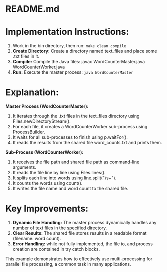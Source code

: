 # README.md

# Implementation Instructions:

1. Work in the bin directory, then run: `make clean compile`
2. **Create Directory:** Create a directory named text_files and place some .txt files in it.
3. **Compile:** Compile the Java files: javac WordCounterMaster.java WordCounterWorker.java
4. **Run:** Execute the master process: `java WordCounterMaster`

# Explanation:

**Master Process (WordCounterMaster):**
1. It iterates through the .txt files in the text_files directory using Files.newDirectoryStream().
2. For each file, it creates a WordCounterWorker sub-process using ProcessBuilder.
3. It waits for all sub-processes to finish using p.waitFor().
4. It reads the results from the shared file word_counts.txt and prints them.

**Sub-Process (WordCounterWorker):**
1. It receives the file path and shared file path as command-line arguments.
2. It reads the file line by line using Files.lines().
3. It splits each line into words using line.split("\\s+").
4. It counts the words using count().
5. It writes the file name and word count to the shared file.

# Key Improvements:

1. **Dynamic File Handling:** The master process dynamically handles any number of text files in the specified directory.
2. **Clear Results:** The shared file stores results in a readable format (filename: word count).
3. **Error Handling:** while not fully implemented, the file io, and process creation are contained in try catch blocks.

This example demonstrates how to effectively use multi-processing for parallel file processing, a common task in many applications.